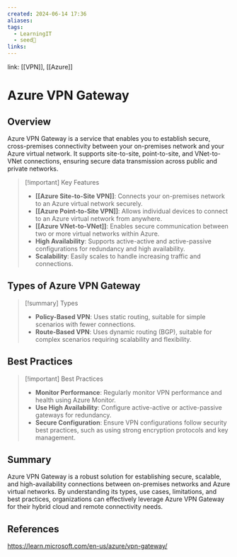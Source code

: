 ```yaml
---
created: 2024-06-14 17:36
aliases: 
tags:
  - LearningIT
  - seed🌱
links:
---
```


link: [[VPN]], [[Azure]]

# Azure VPN Gateway

## Overview

Azure VPN Gateway is a service that enables you to establish secure, cross-premises connectivity between your on-premises network and your Azure virtual network. It supports site-to-site, point-to-site, and VNet-to-VNet connections, ensuring secure data transmission across public and private networks.

> [!important] Key Features
> 
> - **[[Azure Site-to-Site VPN]]**: Connects your on-premises network to an Azure virtual network securely.
> - **[[Azure Point-to-Site VPN]]**: Allows individual devices to connect to an Azure virtual network from anywhere.
> - **[[Azure VNet-to-VNet]]**: Enables secure communication between two or more virtual networks within Azure.
> - **High Availability**: Supports active-active and active-passive configurations for redundancy and high availability.
> - **Scalability**: Easily scales to handle increasing traffic and connections.

## Types of Azure VPN Gateway

> [!summary] Types
> 
> - **Policy-Based VPN**: Uses static routing, suitable for simple scenarios with fewer connections.
> - **Route-Based VPN**: Uses dynamic routing (BGP), suitable for complex scenarios requiring scalability and flexibility.


## Best Practices

> [!important] Best Practices
> 
> - **Monitor Performance**: Regularly monitor VPN performance and health using Azure Monitor.
> - **Use High Availability**: Configure active-active or active-passive gateways for redundancy.
> - **Secure Configuration**: Ensure VPN configurations follow security best practices, such as using strong encryption protocols and key management.

## Summary

Azure VPN Gateway is a robust solution for establishing secure, scalable, and high-availability connections between on-premises networks and Azure virtual networks. By understanding its types, use cases, limitations, and best practices, organizations can effectively leverage Azure VPN Gateway for their hybrid cloud and remote connectivity needs.

## References

https://learn.microsoft.com/en-us/azure/vpn-gateway/